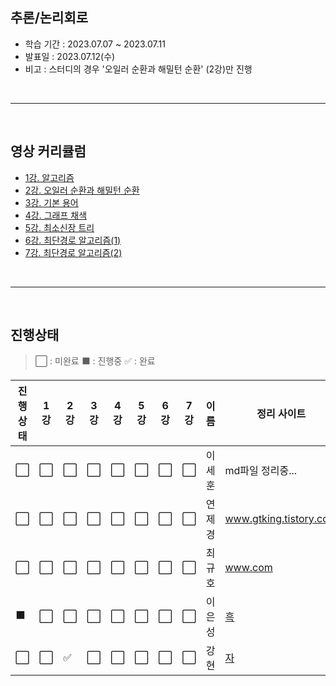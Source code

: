 ## **추론/논리회로**

- 학습 기간 : 2023.07.07 ~ 2023.07.11
- 발표일 : 2023.07.12(수)
- 비고 : 스터디의 경우 '오일러 순환과 해밀턴 순환' (2강)만 진행

<br>

---

<br>

## **영상 커리큘럼**

- [1강. 알고리즘](https://www.youtube.com/watch?v=_Q0V8pzeeTA)
- [2강. 오일러 순환과 해밀턴 순환](https://www.youtube.com/watch?v=ERR7LFuhZq0)
- [3강. 기본 용어](https://www.youtube.com/watch?v=NIqQG3d-d5w)
- [4강. 그래프 채색](https://www.youtube.com/watch?v=DsH0_R_OH_k)
- [5강. 최소신장 트리](https://www.youtube.com/watch?v=NG-GNfSaf9c)
- [6강. 최단경로 알고리즘(1)](https://www.youtube.com/watch?v=IbFHEOpSvAI)
- [7강. 최단경로 알고리즘(2)](https://www.youtube.com/watch?v=0_gvtEKTr1o)

<br>

---

<br>

## **진행상태**

> :white_large_square: : 미완료
> :black_large_square: : 진행중
> :white_check_mark: : 완료

| 진행상태             | 1강                  | 2강                  | 3강                  | 4강                  | 5강                  | 6강                  | 7강                  | 이름   | 정리 사이트                                                                                                                    |
| -------------------- | -------------------- | -------------------- | -------------------- | -------------------- | -------------------- | -------------------- | -------------------- | ------ | ---------------------------------------------------------------------------------------------------------------------------- |
| :white_large_square: | :white_large_square: | :white_large_square: | :white_large_square: | :white_large_square: | :white_large_square: | :white_large_square: | :white_large_square: | 이세훈 | md파일 정리중...                                                                                                               |
| :white_large_square: | :white_large_square: | :white_large_square: | :white_large_square: | :white_large_square: | :white_large_square: | :white_large_square: | :white_large_square: | 연제경 | www.gtking.tistory.com                                                                                                         | 아직 블로그 미완 |
| :white_large_square: | :white_large_square: | :white_large_square: | :white_large_square: | :white_large_square: | :white_large_square: | :white_large_square: | :white_large_square: | 최규호 | www.com                                                                                                                        |
| :black_large_square: | :white_large_square: | :white_large_square: | :white_large_square: | :white_large_square: | :white_large_square: | :white_large_square: | :white_large_square: | 이은성 | [흑](https://velog.io/@seong_li/%EC%9D%B4%EC%82%B0-%EC%88%98%ED%95%99-%EC%9D%B4%EC%82%B0%EC%88%98%ED%95%99-%EA%B8%B0%EC%B4%88) |
| :white_large_square: | :white_large_square: | :white_check_mark: | :white_large_square: | :white_large_square: | :white_large_square: | :white_large_square: | :white_large_square: | 강현   | [자](https://hyunleo.tistory.com/category/CS/%EC%95%8C%EA%B3%A0%EB%A6%AC%EC%A6%98%26%EA%B7%B8%EB%9E%98%ED%94%84)                        |

